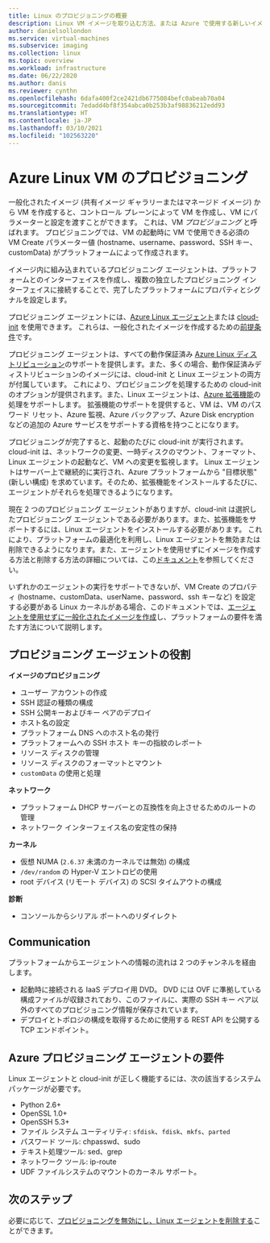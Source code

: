 ```yaml
---
title: Linux のプロビジョニングの概要
description: Linux VM イメージを取り込む方法、または Azure で使用する新しいイメージを作成する方法の概要です。
author: danielsollondon
ms.service: virtual-machines
ms.subservice: imaging
ms.collection: linux
ms.topic: overview
ms.workload: infrastructure
ms.date: 06/22/2020
ms.author: danis
ms.reviewer: cynthn
ms.openlocfilehash: 6dafa400f2ce2421db6775084befc0abeab70a04
ms.sourcegitcommit: 7edadd4bf8f354abca0b253b3af98836212edd93
ms.translationtype: HT
ms.contentlocale: ja-JP
ms.lasthandoff: 03/10/2021
ms.locfileid: "102563220"
---
```

# <a name="azure-linux-vm-provisioning"></a>Azure Linux VM のプロビジョニング
一般化されたイメージ (共有イメージ ギャラリーまたはマネージド イメージ) から VM を作成すると、コントロール プレーンによって VM を作成し、VM にパラメーターと設定を渡すことができます。 これは、VM *プロビジョニング* と呼ばれます。 プロビジョニングでは、VM の起動時に VM で使用できる必須の VM Create パラメーター値 (hostname、username、password、SSH キー、customData) がプラットフォームによって作成されます。 

イメージ内に組み込まれているプロビジョニング エージェントは、プラットフォームとのインターフェイスを作成し、複数の独立したプロビジョニング インターフェイスに接続することで、完了したプラットフォームにプロパティとシグナルを設定します。 

プロビジョニング エージェントには、[Azure Linux エージェント](../extensions/agent-linux.md)または [cloud-init](./using-cloud-init.md) を使用できます。 これらは、一般化されたイメージを作成するための[前提条件](create-upload-generic.md)です。

プロビジョニング エージェントは、すべての動作保証済み [Azure Linux ディストリビューション](./endorsed-distros.md)のサポートを提供します。また、多くの場合、動作保証済みディストリビューションのイメージには、cloud-init と Linux エージェントの両方が付属しています。 これにより、プロビジョニングを処理するための cloud-init のオプションが提供されます。また、Linux エージェントは、[Azure 拡張機能](../extensions/features-windows.md)の処理をサポートします。 拡張機能のサポートを提供すると、VM は、VM のパスワード リセット、Azure 監視、Azure バックアップ、Azure Disk encryption などの追加の Azure サービスをサポートする資格を持つことになります。

プロビジョニングが完了すると、起動のたびに cloud-init が実行されます。 cloud-init は、ネットワークの変更、一時ディスクのマウント、フォーマット、Linux エージェントの起動など、VM への変更を監視します。 Linux エージェントはサーバー上で継続的に実行され、Azure プラットフォームから "目標状態" (新しい構成) を求めています。そのため、拡張機能をインストールするたびに、エージェントがそれらを処理できるようになります。

現在 2 つのプロビジョニング エージェントがありますが、cloud-init は選択したプロビジョニング エージェントである必要があります。また、拡張機能をサポートするには、Linux エージェントをインストールする必要があります。 これにより、プラットフォームの最適化を利用し、Linux エージェントを無効または削除できるようになります。また、エージェントを使用せずにイメージを作成する方法と削除する方法の詳細については、この[ドキュメント](disable-provisioning.md)を参照してください。

いずれかのエージェントの実行をサポートできないが、VM Create のプロパティ (hostname、customData、userName、password、ssh キーなど) を設定する必要がある Linux カーネルがある場合、このドキュメントでは、[エージェントを使用せずに一般化されたイメージを作成](no-agent.md)し、プラットフォームの要件を満たす方法について説明します。


## <a name="provisioning-agent-responsibilities"></a>プロビジョニング エージェントの役割

**イメージのプロビジョニング**
  
- ユーザー アカウントの作成
- SSH 認証の種類の構成
- SSH 公開キーおよびキー ペアのデプロイ
- ホスト名の設定
- プラットフォーム DNS へのホスト名の発行
- プラットフォームへの SSH ホスト キーの指紋のレポート
- リソース ディスクの管理
- リソース ディスクのフォーマットとマウント
- `customData` の使用と処理
 
**ネットワーク**
  
- プラットフォーム DHCP サーバーとの互換性を向上させるためのルートの管理
- ネットワーク インターフェイス名の安定性の保持

**カーネル**
  
- 仮想 NUMA (`2.6.37` 未満のカーネルでは無効) の構成
- `/dev/random` の Hyper-V エントロピの使用
- root デバイス (リモート デバイス) の SCSI タイムアウトの構成

**診断**
  
- コンソールからシリアル ポートへのリダイレクト

## <a name="communication"></a>Communication
プラットフォームからエージェントへの情報の流れは 2 つのチャンネルを経由します。

- 起動時に接続される IaaS デプロイ用 DVD。 DVD には OVF に準拠している構成ファイルが収録されており、このファイルに、実際の SSH キー ペア以外のすべてのプロビジョニング情報が保存されています。
- デプロイとトポロジの構成を取得するために使用する REST API を公開する TCP エンドポイント。


## <a name="azure-provisioning-agent-requirements"></a>Azure プロビジョニング エージェントの要件
Linux エージェントと cloud-init が正しく機能するには、次の該当するシステム パッケージが必要です。
- Python 2.6+
- OpenSSL 1.0+
- OpenSSH 5.3+
- ファイル システム ユーティリティ: `sfdisk`、`fdisk`、`mkfs`、`parted`
- パスワード ツール: chpasswd、sudo
- テキスト処理ツール: sed、grep
- ネットワーク ツール: ip-route
- UDF ファイルシステムのマウントのカーネル サポート。

## <a name="next-steps"></a>次のステップ

必要に応じて、[プロビジョニングを無効にし、Linux エージェントを削除する](disable-provisioning.md)ことができます。
